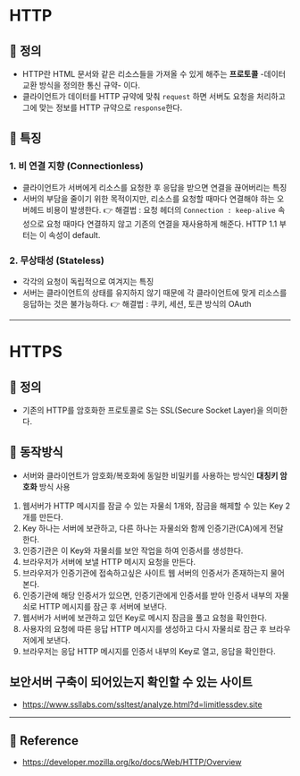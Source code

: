 # HTTP

## 📍 정의

- HTTP란 HTML 문서와 같은 리소스들을 가져올 수 있게 해주는 **프로토콜** -데이터 교환 방식을 정의한 통신 규약- 이다.
- 클라이언트가 데이터를 HTTP 규약에 맞춰 `request` 하면 서버도 요청을 처리하고 그에 맞는 정보를 HTTP 규약으로 `response`한다.

## 📍 특징

### 1. 비 연결 지향 (Connectionless)

- 클라이언트가 서버에게 리소스를 요청한 후 응답을 받으면 연결을 끊어버리는 특징
- 서버의 부담을 줄이기 위한 목적이지만, 리소스를 요청할 때마다 연결해야 하는 오버헤드 비용이 발생한다.
  👉 해결법 : 요청 헤더의 `Connection : keep-alive` 속성으로 요청 때마다 연결하지 않고 기존의 연결을 재사용하게 해준다. HTTP 1.1 부터는 이 속성이 default.

### 2. 무상태성 (Stateless)

- 각각의 요청이 독립적으로 여겨지는 특징
- 서버는 클라이언트의 상태를 유지하지 않기 때문에 각 클라이언트에 맞게 리소스를 응답하는 것은 불가능하다.
  👉 해결법 : 쿠키, 세션, 토큰 방식의 OAuth

---

# HTTPS

## 📍 정의

- 기존의 HTTP를 암호화한 프로토콜로 S는 SSL(Secure Socket Layer)을 의미한다.

## 📍 동작방식

- 서버와 클라이언트가 암호화/복호화에 동일한 비밀키를 사용하는 방식인 **대칭키 암호화** 방식 사용

1. 웹서버가 HTTP 메시지를 잠글 수 있는 자물쇠 1개와, 잠금을 해제할 수 있는 Key 2개를 만든다.
2. Key 하나는 서버에 보관하고, 다른 하나는 자물쇠와 함께 인증기관(CA)에게 전달한다.
3. 인증기관은 이 Key와 자물쇠를 보안 작업을 하여 인증서를 생성한다.
4. 브라우저가 서버에 보낼 HTTP 메시지 요청을 만든다.
5. 브라우저가 인증기관에 접속하고싶은 사이트 웹 서버의 인증서가 존재하는지 물어본다.
6. 인증기관에 해당 인증서가 있으면, 인증기관에게 인증서를 받아 인증서 내부의 자물쇠로 HTTP 메시지를 잠근 후 서버에 보낸다.
7. 웹서버가 서버에 보관하고 있던 Key로 메시지 잠금을 풀고 요청을 확인한다.
8. 사용자의 요청에 따른 응답 HTTP 메시지를 생성하고 다시 자물쇠로 잠근 후 브라우저에게 보낸다.
9. 브라우저는 응답 HTTP 메시지를 인증서 내부의 Key로 열고, 응답을 확인한다.

## 보안서버 구축이 되어있는지 확인할 수 있는 사이트

- https://www.ssllabs.com/ssltest/analyze.html?d=limitlessdev.site

---

## 📂 Reference

- https://developer.mozilla.org/ko/docs/Web/HTTP/Overview
